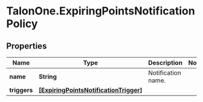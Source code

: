 # TalonOne.ExpiringPointsNotificationPolicy

## Properties

Name | Type | Description | Notes
------------ | ------------- | ------------- | -------------
**name** | **String** | Notification name. | 
**triggers** | [**[ExpiringPointsNotificationTrigger]**](ExpiringPointsNotificationTrigger.md) |  | 


